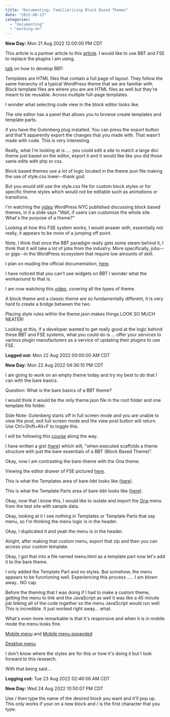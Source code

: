 ```yaml
---
title: "Documenting: Familiarizing Block Based Themes"
date: "2022-08-23"
categories: 
  - "documenting"
  - "working-on"
---
```


**New Day:** Mon 21 Aug 2022 12:00:00 PM CDT

This article is a partner article to this [article](https://montelogic.com/?p=349). I would like to use BBT and FSE to replace the plugins I am using.

[talk](https://m.youtube.com/watch?v=S-6c-TrTC6Y&list=PL6dZTR-Ez9JCJuSLUEcMDPb7M9NrKCfZ7&index=1) on how to develop BBT:

Templates are HTML files that contain a full page of layout. They follow the same hierarchy of a typical WordPress theme that we are familiar with. Block template files are where you are are HTML files as well but they're meant to be reusable. Across multiple full-page templates.

I wonder what selecting code view in the block editor looks like.

The site editor has a panel that allows you to browse create templates and template parts.

if you have the Gutenberg plug installed. You can press the export button and that'll apparently export the changes that you made with. That wasn't made with code. This is very interesting.

Really, what I'm looking at is .... you could edit a site to match a large divi theme just based on the editor, export it and it would like like you did those same edits with php or css.

Block based themes use a lot of logic located in the theme json file making the use of style.css lower--thank god.

But you would still use the style.css file for custom block styles or for specific theme styles which would not be editable such as animations or transitions.

I'm watching the [video](https://www.youtube.com/watch?v=S-6c-TrTC6Y&list=PL6dZTR-Ez9JCJuSLUEcMDPb7M9NrKCfZ7&index=1&t=722s&ab_channel=WordPressNYC) WordPress NYC published discussing block based themes, in it a slide says "Wait, if users can customize the whole site. What's the purpose of a theme?"

Looking at how this FSE system works, I would answer with, essentially not really, it appears to be more of a jumping off point.

Note, I think that once the BBT paradigm really gets some steam behind it, I think that it will take a lot of jobs from the industry. More specifically, jobs--or gigs--in the WordPress ecosystem that require low amounts of skill.

I plan on reading the official documentation, [here](https://developer.wordpress.org/block-editor/).

I have noticed that you can't use widgets on BBT I wonder what the workaround to that is.

I am now watching this [video](https://www.youtube.com/watch?v=tsCT-18Udpw&list=PL6dZTR-Ez9JCJuSLUEcMDPb7M9NrKCfZ7&index=4&ab_channel=WPDevelopmentCourses), covering all the types of theme.

A block theme and a classic theme are so fundamentally different, it is very hard to create a bridge between the two.

Placing style rules within the theme.json makes things LOOK SO MUCH NEATER!

Looking at this, if a developer wanted to get really good at the logic behind these BBT and FSE systems, what you could do is ... offer your services to various plugin manufacturers as a service of updating their plugins to use FSE.

**Logged out:** Mon 22 Aug 2022 00:00:00 AM CDT

**New Day:** Mon 22 Aug 2022 04:36:10 PM CDT

I am going to work on an empty theme today and try my best to do that I can with the bare basics.

Question: What is the bare basics of a BBT theme?

I would think it would be the only theme.json file in the root folder and one template file folder.

Side Note: Gutenberg starts off in full screen mode and you are unable to view the post, exit full screen mode and the view post button will return. Use Ctrl+Shift+Alt+F to toggle this.

I will be following this [course](https://fullsiteediting.com/courses/full-site-editing-for-theme-developers/) along the way.

I have written a gist ([here](https://gist.github.com/MonteLogic/169a93ebaedfc58eeb3413725588cff7)) which will, "when executed scaffolds a theme structure with just the bare essentials of a BBT (Block Based Theme)".

Okay, now I am contrasting the bare-theme with the Ona theme.

Viewing the editor drawer of FSE pictured [here](https://lh3.googleusercontent.com/zLbdYBuf3Ui9k8MkJZx_N52LtgMzUB3AyOnAriXX155WhIsmhCBXcJkF1O2CHSOXuv_-e__Ta4nvXUTj1BtKNhd1uVpLaNZwj6Kri7MxQnyJyz5_9pj2Ipj7ubNoWi7OXaCBbQyRcovwEfe7Br2t1K2Y942iXMygsv39fJ71KLROaQeigzbB3zjye9_dlzoRkQYiC9KxgvfCIvWH2PmxoDwinrnp5bWPU4dHXipfMI8nV8Q4A5u5hBunx8BzHctNRlvUIMB3FJDQHeAFsHRd3d0axx7w3u81_w7m8tcenkF97ImXW-Pxz6M6PlxVS1Rr-8la1aStduqmVt1JiGxUG2RqV0jkdyW39ot31BP0yCQf2kQOARKiAfedtiZ_-vzWCPV3SMb0e1nmBP_HROpyoKhuComBK6FPFAtwy0DnLr_eg33GmROrFtQ45MI_bmlGfbe1nZmjiFoIRWc_IBgwiWNgUHpeJeiEiqIxfpnwXAPYiGw9QgV6HtognybBQ-Ke0lxfL462F7qJoTrI2T5ONWaAh0uCiqshHYnxZbrKRh3muvDopXumOwGMyd8qCQKPCvnaiokmnB_fYRSvAN-TRN5W4NtN1BBkPSks2eg21G6ZP9Ohfm4PUZJ8i-VpS2AyobJcna7ZscATglNjevLtMQOg2pFR705ccX9vfWNQhXctHSY0e8FQNtDtcxJkOpCv0bCV9y9LpPqNyaqOeWvJIjP-KFFohKGxsGtyvVswtq16HOtaqxqPd_M5TL6Fj3l5zJnkbGrLzK0RZqJvpHVGrdWTW5lRx-eJcJpz5SlScEJPsAB2kC_4ookEs1kPpjC_ScJZ=w238-h437-no?authuser=1).

This is what the Templates area of bare-bbt looks like ([here](https://lh3.googleusercontent.com/w3tUXjw0SkCmCOY7PE5JS1jqzDwJt-7SzN7mCPD2uRHYZjoop0UkaxS4uoAAOIB_reBoOxyrjDZHGxYr1XnPs7qAx_sKuAR6ogf0ZAGJ3i85VfK0jXbGurQ3He-mVfJFRmSgV971swfnh_bNwpz3DwNHM6eJB3nnYGgRgRvULXfWa31SlvIFxPyhsFUGSA1y1mrsEe9v7nu_XgdB7jD9Tf4G2AxEZY6qTXphld_A1mc6PIbgzSCWBpwtbATR9hCQiNX8HuAlWAQSv7SDesQBuDEFzzRMxxfL21D7pSj5necqDf_ofNeBOVAcNVEgfzyi0eQnoZHPC_zN31Rj2rQwDbG26Ud0Ftj-TuZ-W5JFu0dgYFHCUs8i8qyYjLgAzDPFqk5uO7guU6xwglhQy1l3IKhpmozh1Es8RlHpeYvPcJ_7UiHl3t68abCCecwKaN_ehb428Uqt28G5pN3P3O0qRBoKDk01McD-JhKjF_YJSSoCPKCCYvHOYGxuC6J4BIjhkbbhgxuursZGrF00t-jTRm8c9dYO0YuLETmz4XcUiUazvUWhwNQAgHwhs6yhls51qv__n0BbH-kwEUbuC1vUw-cpKkmBabjDZ5_07wuaLOI5idUB6abqTVvsHC3ecYdTQXq_V8Z8hkUXCkt5lhczcSiq5k04roM248zMf8D7JFhwaif1TIk58yi-Bjzl_rPG7FXNd0pugrotjl9tyPBT6QYnlabbl2SjNQ6dZUC77TmNtX8eeHga8Gmuwds-LMgee0GlzBrbElQEybpr-qjczUaKo8N5ysYUmLtnTHPYbQOKv1IhP1Zuc1Db4d6f4QfD_G-R=w382-h665-no?authuser=1)).

This is what the Template Parts area of bare-bbt looks like ([here](https://lh3.googleusercontent.com/71ZLntuNAMp8IOLf6tbEhtdMBi_U_HBimR-ajZIbRbHvulUsBvJ7gi__3vQ5X98_eo_4bhpmFcYn5EV9vtpwzHKwB76i-JZeAbXZubdippNwsqpi_2Ujv9Ff4vntJlxGCTRrSxzu8AbRAeb8kTu8cpeOzFWtl8cQh7seDR8kppEuEww1Yyrele_tsDjCdds9GLbJBgBzPiRDXLKMqYPmu1BrPaXyDY4Ou5ip6Ft-8C8NjoRaU-bmx10WIb38ab4tI66mDbT7yiNO3qugk4vTU5iBJkJVOnsjbFU9cBhAg6BWJ_-SnVuNzlqpCA55O8_3DyFsU1TZ8pYe9xFuJqFmmlV9SjSdI9T2xFZYZzqzbXJaNLo9BtHB2ziLt3RV8qqvO19hwt5YNKpEClg2H2yDkWTd3ypTna_XA487Kzz2DVsljX4oE4RBOCt6R4TCk8iVhwjkatiwzaFjtOvO4C36SlEf_-y0rp-CLfy3L7VyEMGJv-roBcLrBY9WlzO_B11ilAwD7sneyhndDbvtDh_RLeeM4ih9Ul1croWjha8bOzfo8iZIPNp26e1_AYoombNjILGb4DLneUCvZHzQHuEdjPMgKP9D5niWPK-lxgnc7oryKwqqnZBiovAg0miWHbWqq9-Yo6ml7toAK9PAC715YPyAm73yaVndxXwj4Jy9zcTwU5swCNyZoas9GwGg8fbW-YFRoMfPJKYlGDGUIYOzS1NV0NaXj1QWSBIaGcymNyUEqT9DUSBe-BaRsPvq80Wcr_0vhQ_5EW72X5WJjlQs84lY5CNeRrZ4EUsqUWF94rWv1UgAfFigJLMU9UXbif_YPRVf=w1920-h876-no?authuser=1)).

Okay, now that I know this, I would like to isolate and import the [Ona](https://wordpress.org/themes/ona/) menu from the test site with sample data.

Okay, looking at it I see nothing in Templates or Template Parts that say menu, so I'm thinking the menu logic is in the header.

Okay, I duplicated it and yeah the menu is in the header.

Alright, after making that custom menu, export that zip and then you can access your custom template.

Okay, I got that into a file named menu.html as a template part now let's add it to the bare theme.

I only added the Template Part and no styles. But somehow, the menu appears to be functioning well. Experiencing this process ..... I am blown away.. NO cap.

Before the theming that I was doing if I had to make a custom theme, getting the menu to link and the JavaScript as well it was like a 45 minute job linking all of the code together so the menu JavaScript would run well. This is incredible. It just worked right away... what.

What's even more remarkable is that it's responsive and when it is in mobile mode the menu looks fine.

[Mobile menu](https://lh3.googleusercontent.com/7YgvzEZ-C5XHdEZF2VBx5hE3j4ZxO6EikEDmpuyet76JmvdS6PVAggGlzKODOHyXp-z3Jvf5Kcqxg_7GfoM3KIQUr13oUzFqHBIRlknDttOGwMdoVxY0mbPX0xE2TWKjw8XvEgtq1IJCDPE0IolJe_YyUJaEwr0aqa9G0rKwcNepwiXWY4NNawqITBJm2R890ulXDmyrMC4Bza-ZqYTrncx2DnJnBhrBNNedyQuCBQoBw_CH_d5pURLIHqyigsCaRysJpwCL8Nv-DaoJBEWYI1d58IlWiZnkeaU5dj2QCmDZ69j76Lt-smV4DP3PsFndHDXvZA75wW6idTs2-5pCu23KwkXNoKOB1_1VhST96VHMj1kNJSZH1OPWy4asKi8rQuz8MuzJSsIShhaAzR6s5zxGKusKESTKG06DicqVb5bXzitd-GsiLgqnxtyECJooG1AEqXAEHkA_8A661TOS7JNILNI5-IudMMm5UD6wFXB2zP714RuuaSvMjB3QWDDyZx0-_GtxF1gi4jhjx7lbAxAz5G--AdgfyI81R_tJeV9V2f0pyYPEzciF5N8PGiJazLuFjQi63ej5C1h18eeLtrQH53dN6w8ooCDD8d8UmHb_pePqr1IWeXWV7NCldJacpScsxJ6RB-iqR6q6h_bKd5N0kGKBGjfyxMdPgI5vv8aXp0THuVPYLVyQX6iboNPY5XVI7zIeG0RaXzsfEjbC1JkmNvfFJaX6KAahLSlI9QDc695Dcf5TLnS33bRbFroxD_z35-9uOe8fgQ7-UGjiEb2s4I4uP1Kzvb3LC6DeVWBARuEAJaOo2UdYggiwMg_RiS4b=w494-h254-no?authuser=1) and [Mobile menu expanded](https://lh3.googleusercontent.com/vkyU2SXrUVgnay9kEmrryfBlmnVZcIdxq-Mni9_sUDYVmg2ZUC_b5BSXWVHd7mQzxT-mfp0kp1rzTDoz2fwxO8qTGa-j43PUw379gZnjrEaZmrShFiDqL-paeD4GvqX8Jr1I7yW1iHTl0DG2x4hjwEvRxcQtJ7pbufg2Pm1FgF3vNSjbhO4r9mSRV8uBurSsp0V7FLPCDat9EmWfK1_-jSBWr-54XiEgTkGmbO-kkhp-DX0c52v16utQ9-crI_lPlKcNBMAgzAQeDLiPoNspjmVZ3hF6i9Y7q2PuRoR6lXFvu3oraNAIA9azG-woQr17r-mIAL-olCDb7NpAx3XPTYHT6xWAJDThfS8dHRS--vTAeh_vYk3du4AfsjkEv3nb3DNR75pF4JS9TVJXMD3q_WXUPJKQsas0oQq6XBgIfgDRUp6W8B09unQsXDRuh3t2T4FhFFxJmfegt6a6DjcNLMmtW-_qlpSbivsFA10juISy3MUScOGVWrMF1wVIa0A4UBE-bXTuVjOBN6XryhcebKhX6uAE8mjlM_eMjAXBdfEoMLVFT4lYOopv1tlQ3APZQabWU3rfcmPy1DJNcXWDGTY1mDYohWSZpW964nc71jmlbILrNsdh07KtFqs27Wqg-DqSJb_OBgLf0ClZv1-Y8a_AjBpdKQrHgcPWyS4o7ExDlIEnMnV_bJ4cyJSXU4r65DCVUUiHG-2_GOQgI9ze1Sdhb5OE8943qfG1RHRvjGG0ri8Eyvz0EhmbVAUuvJ014AotO47F8pP6JIANJlAxC4JI1XXMzBp9AvPjbqYT0G9qkSwWa-swa-wUQFahtw4odyIp=w450-h816-no?authuser=1)

[Desktop menu](https://lh3.googleusercontent.com/79G24C_yxk6JXVUYolwYQQJFMnLgyWLDpC5veVP5wNOdkV7l_jbGekVUHYB64A61qAEttQnwmjQBzilT_R5irHl5lOfj0-LVc0TTn1OM-YYdVf2ee1rcMSRmbTGWe75XKfFltJD-LvMmQ-d6giFhy-JDeQCTdV0508eNAU-VMHnzvp8u7uCLS5yjks7BcKXjQMnul-NLK0sPZp_WCD5CN1F4neBrZSs9baNm778FNNiPCqRsCOyC6Ux39XC42TzqgwMGYUkjOPY9eJ1KgDGo_5FgUJmqihR3pTots9I7EL5KXi68fCvwEpxR9nkBh3tfcW3LZb2fUFpp-XZ29UvYTIJeCb18ZQDPnLo4yPnT-T-PiAMDjSYpWsQhGMzN4HgCGvj53gVqKieDXTgzPzxNWk7VYVnbdMujrI-r1rsJk2qNreBEXk_wUVOgfgQ68p0lVipaC1aHZDz3fpzppq4a1P4aZOCvgPYGrQk-ovQ5dtWE3iD4f38ms0i-4We0IRr3TzbXLRbWZQq0LU-tY6DzwA1VAredO9Bi9ACPuM8EiWl7DG1hPMjnHQhnXeGUa1MOQN3dVSrS0vIA-ce5oo8mL0dbJyF9OCc9uYhsEOvbtIXov3i5e44eD37PxyEvPqEHxMa7jBQjFAxTEwMWUhIbroLDhHY0bHyFl_P61NPA7Kz_piZIJ2t38OlTb0H9U4guPT3IF8hX-Wslg7QyE2k1OQ1VPUxuugiahiSXG85ue_9JrLMYu6Ky25BOJvTaY4Ht-oBfnU3arZ9yFzIScVgcUiz0DovSxdAF5wQh_93Dvczgf-1FUmR3s-Qo9Ai6e33B4F-B=w959-h438-no?authuser=1)

I don't know where the styles are for this or how it's doing it but I look forward to this research.

With that being said...

**Logging out:** Tue 23 Aug 2022 02:46:06 AM CDT

**New Day:** Wed 24 Aug 2022 10:50:07 PM CDT

Use / then type the name of the desired block you want and it'll pop up. This only works if your on a new block and / is the first character that you type.
